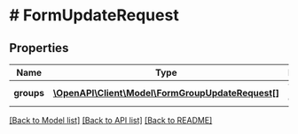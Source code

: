 # # FormUpdateRequest

## Properties

Name | Type | Description | Notes
------------ | ------------- | ------------- | -------------
**groups** | [**\OpenAPI\Client\Model\FormGroupUpdateRequest[]**](FormGroupUpdateRequest.md) | The groups of answers |

[[Back to Model list]](../../README.md#models) [[Back to API list]](../../README.md#endpoints) [[Back to README]](../../README.md)
